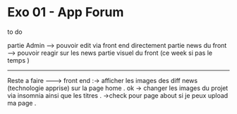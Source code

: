 # Exo 01 - App Forum




to do 


partie Admin --> pouvoir edit via front end directement 
partie news du front --> pouvoir reagir sur les news 
partie visuel du front (ce week si pas le temps )

------------------------------------------------------------
Reste a faire --->
front end :-> afficher les images des diff news (technologie apprise) sur la page home . ok 
           -> changer les images du projet via insomnia ainsi que les titres .
           ->check pour page about si je peux upload ma page .